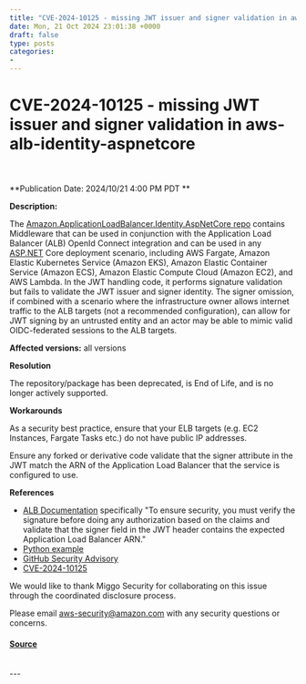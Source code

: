 ```yaml
---
title: "CVE-2024-10125 - missing JWT issuer and signer validation in aws-alb-identity-aspnetcore"
date: Mon, 21 Oct 2024 23:01:38 +0000
draft: false
type: posts
categories: 
- 
---
```

# CVE-2024-10125 - missing JWT issuer and signer validation in aws-alb-identity-aspnetcore

<br/>

<br/>
**Publication Date: 2024/10/21 4:00 PM PDT  
**

**Description:**

The [Amazon.ApplicationLoadBalancer.Identity.AspNetCore repo](https://github.com/awslabs/aws-alb-identity-aspnetcore#validatetokensignature) contains Middleware that can be used in conjunction with the Application Load Balancer (ALB) OpenId Connect integration and can be used in any [ASP.NET](https://dotnet.microsoft.com/apps/aspnet) Core deployment scenario, including AWS Fargate, Amazon Elastic Kubernetes Service (Amazon EKS), Amazon Elastic Container Service (Amazon ECS), Amazon Elastic Compute Cloud (Amazon EC2), and AWS Lambda. In the JWT handling code, it performs signature validation but fails to validate the JWT issuer and signer identity. The signer omission, if combined with a scenario where the infrastructure owner allows internet traffic to the ALB targets (not a recommended configuration), can allow for JWT signing by an untrusted entity and an actor may be able to mimic valid OIDC-federated sessions to the ALB targets.

**Affected versions:** all versions

**Resolution**

The repository/package has been deprecated, is End of Life, and is no longer actively supported.

**Workarounds**

As a security best practice, ensure that your ELB targets (e.g. EC2 Instances, Fargate Tasks etc.) do not have public IP addresses.

Ensure any forked or derivative code validate that the signer attribute in the JWT match the ARN of the Application Load Balancer that the service is configured to use.

**References**

-   [ALB Documentation](https://docs.aws.amazon.com/elasticloadbalancing/latest/application/listener-authenticate-users.html) specifically "To ensure security, you must verify the signature before doing any authorization based on the claims and validate that the signer field in the JWT header contains the expected Application Load Balancer ARN."
-   [Python example](https://docs.aws.amazon.com/elasticloadbalancing/latest/application/listener-authenticate-users.html#user-claims-encoding)
-   [GitHub Security Advisory](https://github.com/awslabs/aws-alb-identity-aspnetcore/security/advisories/GHSA-5gh5-cc5m-q244)
-   [CVE-2024-10125](https://www.cve.org/CVERecord?id=CVE-2024-10125)

We would like to thank Miggo Security for collaborating on this issue through the coordinated disclosure process.

Please email [aws-security@amazon.com](mailto:aws-security@amazon.com) with any security questions or concerns.

#### [Source](https://aws.amazon.com/security/security-bulletins/AWS-2024-012/)

<br/>
---
